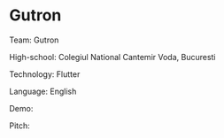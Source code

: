# Gutron

Team: Gutron

High-school: Colegiul National Cantemir Voda, Bucuresti

Technology: Flutter

Language: English

Demo:

Pitch:
